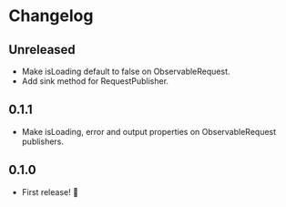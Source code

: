 # Changelog

## Unreleased

- Make isLoading default to false on ObservableRequest.
- Add sink method for RequestPublisher.

## 0.1.1

- Make isLoading, error and output properties on ObservableRequest publishers.

## 0.1.0

- First release! 🎉
